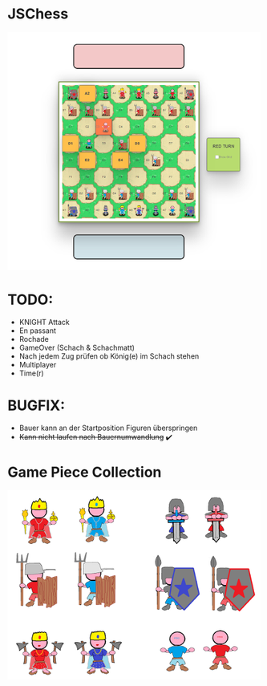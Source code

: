 # JSChess

![Alt text](/assets/img/screen.png?raw=true "JS CHESS")


# TODO:<br>
* KNIGHT Attack<br>
* En passant<br>
* Rochade<br>
* GameOver (Schach & Schachmatt)
* Nach jedem Zug prüfen ob König(e) im Schach stehen
* Multiplayer
* Time(r)

# BUGFIX:
* Bauer kann an der Startposition Figuren überspringen<br>
* ~~Kann nicht laufen nach Bauernumwandlung~~ ✔️<br>

# Game Piece Collection
![Alt text](/assets/img/Figures.png?raw=true "JS Game Pieces")
